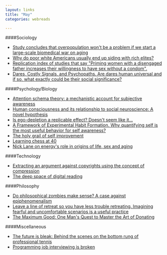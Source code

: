 ```yaml
---
layout: links
title: "May"
categories: webreads

---
```


####Sociology
  * [Study concludes that overpopulation won't be a problem
  if we start a large-scale biomedical war on aging](https://www.ncbi.nlm.nih.gov/pmc/articles/PMC3192186/)
  * [Why do poor white Americans usually end up siding with rich elites?](http://www.stirjournal.com/2016/04/01/i-know-why-poor-whites-chant-trump-trump-trump/)
  * [Replication index of studies that say "Priming women with a disengaged father increases their willingness to have sex without a condom".](https://replicationindex.wordpress.com/2016/05/11/who-is-your-daddy-priming-women-with-a-disengaged-father-increases-their-willingness-to-have-sex-without-a-condom/)
  * [Dares, Costly Signals, and Psychopaths. Are dares human universal and if so, what exactly could be their social significance?](http://www.ribbonfarm.com/2016/05/05/dares-costly-signals-and-psychopaths/) 
  
####Psychology/Biology
  * [Attention schema theory: a mechanistic account for subjective awareness](http://www.princeton.edu/~graziano/Webb_Graziano_2015.pdf)
  * [Human consciousness and its relationship to social neuroscience: A novel hypothesis](http://www.ncbi.nlm.nih.gov/pmc/articles/PMC3223025/)
  * [Is ego-depletion a replicable effect? Doesn't seem like it...](https://replicationindex.wordpress.com/2016/04/18/is-replicability-report-ego-depletionreplicability-report-of-165-ego-depletion-articles/)
  * [A Framework of Experimental Habit Formation. Why quantifying self is the most useful behavior for self awareness?](http://www.ribbonfarm.com/2016/04/21/a-framework-of-experimental-habit-formation/)
  * [The holy grail of self improvement](http://www.ribbonfarm.com/2016/03/24/the-holy-grail-of-self-improvement/)
  * [Learning chess at 40](http://nautil.us/issue/36/aging/learning-chess-at-40)
  * [Nick Lane on energy's role in origins of life, sex and aging](http://nautil.us/issue/36/Aging/ingenious-nick-lane)

####Technology
  * [Extracting an argument against copyrights using the concept of compression ](http://www.gwern.net/Copyright) 
  * [The deep space of digital reading](http://nautil.us/issue/32/space/the-deep-space-of-digital-reading)

####Philosophy
  * [Do philosophical zombies make sense? A case against epiphenomenalism](http://lesswrong.com/lw/p7/zombies_zombies/)
  * [Leave a line of retreat so you have less trouble retreating. Imagining 
  fearful and uncomfortable scenarios is a useful practice](http://lesswrong.com/lw/o4/leave_a_line_of_retreat/)
  * [The Maximum Good: One Man's Quest to Master the Art of Donating](http://www.esquire.com/lifestyle/money/a44028/where-to-donate-your-money/)

####Miscellaneous
  * [The future is bleak: Behind the scenes on the bottom rung of professional tennis](http://grantland.com/features/the-futures-is-bleak/)
  * [Programming job interviewing is broken](http://www.stilldrinking.org/interviewing-is-broken)
